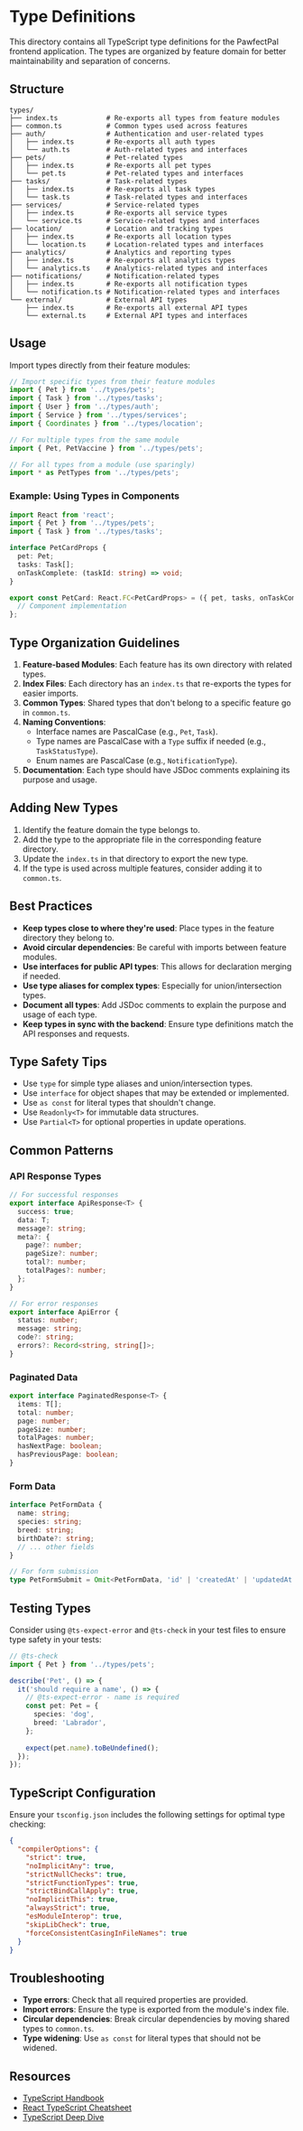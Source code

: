# Type Definitions

This directory contains all TypeScript type definitions for the PawfectPal frontend application. The types are organized by feature domain for better maintainability and separation of concerns.

## Structure

```
types/
├── index.ts            # Re-exports all types from feature modules
├── common.ts           # Common types used across features
├── auth/               # Authentication and user-related types
│   ├── index.ts        # Re-exports all auth types
│   └── auth.ts         # Auth-related types and interfaces
├── pets/               # Pet-related types
│   ├── index.ts        # Re-exports all pet types
│   └── pet.ts          # Pet-related types and interfaces
├── tasks/              # Task-related types
│   ├── index.ts        # Re-exports all task types
│   └── task.ts         # Task-related types and interfaces
├── services/           # Service-related types
│   ├── index.ts        # Re-exports all service types
│   └── service.ts      # Service-related types and interfaces
├── location/           # Location and tracking types
│   ├── index.ts        # Re-exports all location types
│   └── location.ts     # Location-related types and interfaces
├── analytics/          # Analytics and reporting types
│   ├── index.ts        # Re-exports all analytics types
│   └── analytics.ts    # Analytics-related types and interfaces
├── notifications/      # Notification-related types
│   ├── index.ts        # Re-exports all notification types
│   └── notification.ts # Notification-related types and interfaces
└── external/           # External API types
    ├── index.ts        # Re-exports all external API types
    └── external.ts     # External API types and interfaces
```

## Usage

Import types directly from their feature modules:

```typescript
// Import specific types from their feature modules
import { Pet } from '../types/pets';
import { Task } from '../types/tasks';
import { User } from '../types/auth';
import { Service } from '../types/services';
import { Coordinates } from '../types/location';

// For multiple types from the same module
import { Pet, PetVaccine } from '../types/pets';

// For all types from a module (use sparingly)
import * as PetTypes from '../types/pets';
```

### Example: Using Types in Components

```typescript
import React from 'react';
import { Pet } from '../types/pets';
import { Task } from '../types/tasks';

interface PetCardProps {
  pet: Pet;
  tasks: Task[];
  onTaskComplete: (taskId: string) => void;
}

export const PetCard: React.FC<PetCardProps> = ({ pet, tasks, onTaskComplete }) => {
  // Component implementation
};
```

## Type Organization Guidelines

1. **Feature-based Modules**: Each feature has its own directory with related types.
2. **Index Files**: Each directory has an `index.ts` that re-exports the types for easier imports.
3. **Common Types**: Shared types that don't belong to a specific feature go in `common.ts`.
4. **Naming Conventions**:
   - Interface names are PascalCase (e.g., `Pet`, `Task`).
   - Type names are PascalCase with a `Type` suffix if needed (e.g., `TaskStatusType`).
   - Enum names are PascalCase (e.g., `NotificationType`).
5. **Documentation**: Each type should have JSDoc comments explaining its purpose and usage.

## Adding New Types

1. Identify the feature domain the type belongs to.
2. Add the type to the appropriate file in the corresponding feature directory.
3. Update the `index.ts` in that directory to export the new type.
4. If the type is used across multiple features, consider adding it to `common.ts`.

## Best Practices

- **Keep types close to where they're used**: Place types in the feature directory they belong to.
- **Avoid circular dependencies**: Be careful with imports between feature modules.
- **Use interfaces for public API types**: This allows for declaration merging if needed.
- **Use type aliases for complex types**: Especially for union/intersection types.
- **Document all types**: Add JSDoc comments to explain the purpose and usage of each type.
- **Keep types in sync with the backend**: Ensure type definitions match the API responses and requests.

## Type Safety Tips

- Use `type` for simple type aliases and union/intersection types.
- Use `interface` for object shapes that may be extended or implemented.
- Use `as const` for literal types that shouldn't change.
- Use `Readonly<T>` for immutable data structures.
- Use `Partial<T>` for optional properties in update operations.

## Common Patterns

### API Response Types

```typescript
// For successful responses
export interface ApiResponse<T> {
  success: true;
  data: T;
  message?: string;
  meta?: {
    page?: number;
    pageSize?: number;
    total?: number;
    totalPages?: number;
  };
}

// For error responses
export interface ApiError {
  status: number;
  message: string;
  code?: string;
  errors?: Record<string, string[]>;
}
```

### Paginated Data

```typescript
export interface PaginatedResponse<T> {
  items: T[];
  total: number;
  page: number;
  pageSize: number;
  totalPages: number;
  hasNextPage: boolean;
  hasPreviousPage: boolean;
}
```

### Form Data

```typescript
interface PetFormData {
  name: string;
  species: string;
  breed: string;
  birthDate?: string;
  // ... other fields
}

// For form submission
type PetFormSubmit = Omit<PetFormData, 'id' | 'createdAt' | 'updatedAt'>;
```

## Testing Types

Consider using `@ts-expect-error` and `@ts-check` in your test files to ensure type safety in your tests:

```typescript
// @ts-check
import { Pet } from '../types/pets';

describe('Pet', () => {
  it('should require a name', () => {
    // @ts-expect-error - name is required
    const pet: Pet = {
      species: 'dog',
      breed: 'Labrador',
    };
    
    expect(pet.name).toBeUndefined();
  });
});
```

## TypeScript Configuration

Ensure your `tsconfig.json` includes the following settings for optimal type checking:

```json
{
  "compilerOptions": {
    "strict": true,
    "noImplicitAny": true,
    "strictNullChecks": true,
    "strictFunctionTypes": true,
    "strictBindCallApply": true,
    "noImplicitThis": true,
    "alwaysStrict": true,
    "esModuleInterop": true,
    "skipLibCheck": true,
    "forceConsistentCasingInFileNames": true
  }
}
```

## Troubleshooting

- **Type errors**: Check that all required properties are provided.
- **Import errors**: Ensure the type is exported from the module's index file.
- **Circular dependencies**: Break circular dependencies by moving shared types to `common.ts`.
- **Type widening**: Use `as const` for literal types that should not be widened.

## Resources

- [TypeScript Handbook](https://www.typescriptlang.org/docs/handbook/intro.html)
- [React TypeScript Cheatsheet](https://react-typescript-cheatsheet.netlify.app/)
- [TypeScript Deep Dive](https://basarat.gitbook.io/typescript/)
